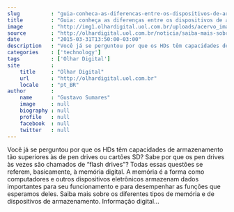 ```yaml
---
slug          : "guia-conheca-as-diferencas-entre-os-dispositivos-de-armazenamento"
title         : "Guia: conheça as diferenças entre os dispositivos de armazenamento"
image         : "http://img1.olhardigital.uol.com.br/uploads/acervo_imagens/2015/03/20150331135500_660_420.jpg"
source        : "http://olhardigital.uol.com.br/noticia/saiba-mais-sobre-os-diferentes-tipos-de-dispositivos-de-armazenamento-de-dados/47689"
date          : "2015-03-31T13:50:00-03:00"
description   : "Você já se perguntou por que os HDs têm capacidades de armazenamento tão superiores às de pen drives ou cartões SD? Sabe por que os pen drives às vezes são chamados de “flash drives”? Todas essas questões se referem, basicamente, à memória digital. A memória é a forma como computadores e outros dispositivos eletrônicos armazenam dados importantes para seu funcionamento e para desempenhar as funções que esperamos deles. Saiba mais sobre os diferentes tipos de memória e de dispositivos de armazenamento. Informação digital..."
categories    : ['technology']
tags          : ['Olhar Digital']
site          :
    title     : "Olhar Digital"
    url       : "http://olhardigital.uol.com.br"
    locale    : "pt_BR"
author        :
    name      : "Gustavo Sumares"
    image     : null
    biography : null
    profile   : null
    facebook  : null
    twitter   : null
---
```


Você já se perguntou por que os HDs têm capacidades de armazenamento tão superiores às de pen drives ou cartões SD? Sabe por que os pen drives às vezes são chamados de “flash drives”? Todas essas questões se referem, basicamente, à memória digital. A memória é a forma como computadores e outros dispositivos eletrônicos armazenam dados importantes para seu funcionamento e para desempenhar as funções que esperamos deles. Saiba mais sobre os diferentes tipos de memória e de dispositivos de armazenamento. Informação digital...

